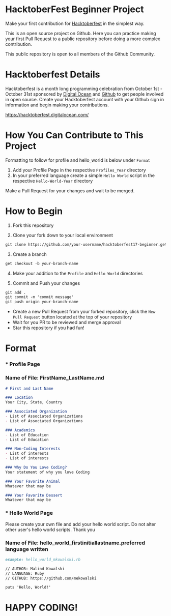 # HacktoberFest Beginner Project
Make your first contribution for [Hacktoberfest](https://hacktoberfest.digitalocean.com) in the simplest way.

This is an open source project on Github.  Here you can practice making your first Pull Request to a public repository before doing a more complex contribution.

This public repository is open to all members of the Github Community.

# Hacktoberfest Details
Hacktoberfest is a month long programming celebration from October 1st - October 31st sponsored by [Digital Ocean](https://www.digitalocean.com/) and [Github](https://github.com/blog/2433-celebrate-open-source-this-october-with-hacktoberfest) to get people involved in open source.  Create your Hacktoberfest account with your Github sign in information and begin making your contributions.

https://hacktoberfest.digitalocean.com/

# How You Can Contribute to This Project
Formatting to follow for profile and hello_world is below under `Format`
1. Add your Profile Page in the respective `Profiles_Year` directory
2. In your preferred language create a simple `Hello World` script in the respective `Hello-World-Year` directory

Make a Pull Request for your changes and wait to be merged.

# How to Begin
1. Fork this repository

2. Clone your fork down to your local environment
```markdown
git clone https://github.com/your-username/hacktoberfest17-beginner.get
```

3. Create a branch
```markdown
get checkout -b your-branch-name
```

4. Make your addition to the `Profile` and `Hello World` directories

5. Commit and Push your changes
```markdown
git add .
git commit -m 'commit message'
git push origin your-branch-name
```

- Create a new Pull Request from your forked repository, click the `New Pull Request` button located at the top of your repository
- Wait for you PR to be reviewed and merge approval
- Star this repository if you had fun!

# Format

### * Profile Page
### Name of File: FirstName_LastName.md

```markdown
# First and Last Name

### Location
Your City, State, Country

### Associated Organization
- List of Associated Organizations
- List of Associated Organizations

### Academics
- List of Education
- List of Education

### Non-Coding Interests
- List of interests
- List of interests

### Why Do You Love Coding?
Your statement of why you love Coding

### Your Favorite Animal
Whatever that may be

### Your Favorite Dessert
Whatever that may be
```

### * Hello World Page
Please create your own file and add your hello world script.  Do not alter other user's hello world scripts. Thank you

### Name of File: hello_world_firstinitiallastname.preferred language written
```markdown
example: hello_world_mkowalski.rb
```

```markdown
// AUTHOR: Malind Kowalski
// LANGUAGE: Ruby
// GITHUB: https://github.com/mekowalski

puts 'Hello, World!'
```

# HAPPY CODING!
